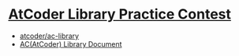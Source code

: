 # [AtCoder Library Practice Contest](https://atcoder.jp/contests/practice2)

- [atcoder/ac-library](https://github.com/atcoder/ac-library)
- [AC(AtCoder) Library Document](https://atcoder.github.io/ac-library/master/document_ja/)
